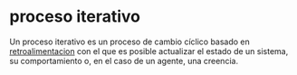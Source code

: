 # proceso iterativo

Un proceso iterativo es un proceso de cambio cíclico basado en [retroalimentacion](retroalimentacion.md) con el que es posible actualizar el estado de un sistema, su comportamiento o, en el caso de un agente, una creencia.
